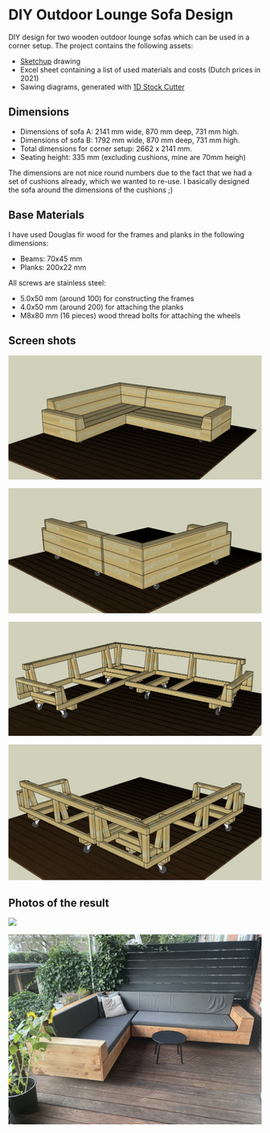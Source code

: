 # DIY Outdoor Lounge Sofa Design
DIY design for two wooden outdoor lounge sofas which can be used in a corner setup.
The project contains the following assets:
* [Sketchup](https://sketchup.com) drawing
* Excel sheet containing a list of used materials and costs (Dutch prices in 2021)
* Sawing diagrams, generated with [1D Stock Cutter](http://www.astrokettle.com/pr1dsc.html)

## Dimensions

* Dimensions of sofa A: 2141 mm wide, 870 mm deep, 731 mm high. 
* Dimensions of sofa B: 1792 mm wide, 870 mm deep, 731 mm high.
* Total dimensions for corner setup: 2662 x 2141 mm.
* Seating height: 335 mm (excluding cushions, mine are 70mm heigh)

The dimensions are not nice round numbers due to the fact that we had a set of cushions already, which we wanted to re-use. I basically designed the sofa around the dimensions of the cushions ;)


## Base Materials
I have used Douglas fir wood for the frames and planks in the following dimensions:
* Beams: 70x45 mm
* Planks: 200x22 mm

All screws are stainless steel:
* 5.0x50 mm (around 100) for constructing the frames
* 4.0x50 mm (around 200) for attaching the planks
* M8x80 mm (16 pieces) wood thread bolts for attaching the wheels

## Screen shots
![](./Overview.png)

![](./Overview-back.png)

![](./Frames.png)

![](./Frames-back.png)

## Photos of the result
![](./Result.jpg)

![](./Result-with-cushions.jpg)
